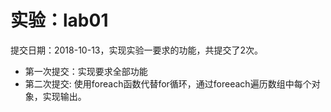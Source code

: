 # 实验：lab01

 提交日期：2018-10-13，实现实验一要求的功能，共提交了2次。

   + 第一次提交：实现要求全部功能
   + 第二次提交: 使用foreach函数代替for循环，通过foreeach遍历数组中每个对象，实现输出。


   
